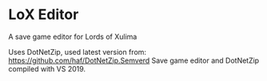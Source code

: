 # LoX Editor
A save game editor for Lords of Xulima

Uses DotNetZip, used latest version from:
 https://github.com/haf/DotNetZip.Semverd
Save game editor and DotNetZip compiled with VS 2019.
